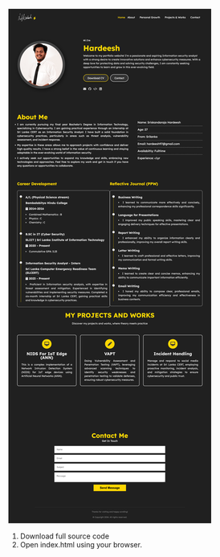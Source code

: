 ![Preview Img](files/Hardeesh_Preview.png)

1. Download full source code
2. Open index.html using your browser.

